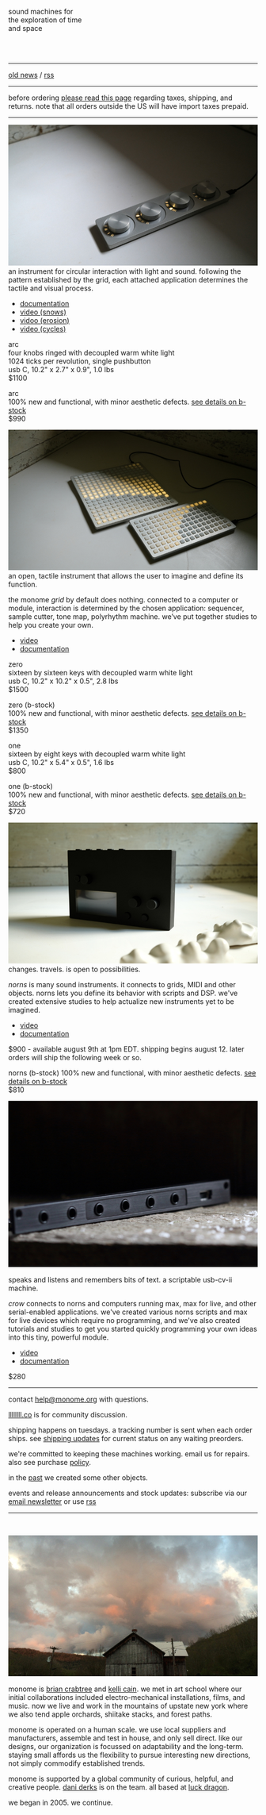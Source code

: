 sound machines for   
the exploration of time  
and space

<br/>
<br/>

---


<!--NEWS-->

[old news](/old.html) / [rss](rss.xml)

---

before ordering [please read this page](/policy.html) regarding taxes, shipping, and returns. note that all orders outside the US will have import taxes prepaid.

---

[![](/image/arc.jpg)](/image/high/arc.jpg)
an instrument for circular interaction with light and sound. following the pattern established by the grid, each attached application determines the tactile and visual process.

  - [documentation](https://monome.org/docs/arc)
  - [video (snows)](https://vimeo.com/1069216011)  
  - [vidoo (erosion)](https://vimeo.com/1072397621)
  - [video (cycles)](https://vimeo.com/1071043221)

<!-- ARCNEW -->

arc  
four knobs ringed with decoupled warm white light  
1024 ticks per revolution, single pushbutton  
usb C, 10.2" x 2.7" x 0.9", 1.0 lbs  
$1100

<!-- ARCB -->

arc  
100% new and functional, with minor aesthetic defects. [see details on b-stock](/bstock.html)  
$990


[![](/image/both.jpg)](/image/high/both.jpg)
an open, tactile instrument that allows the user to imagine and define its function.

the monome _grid_ by default does nothing. connected to a computer or module, interaction is determined by the chosen application: sequencer, sample cutter, tone map, polyrhythm machine. we’ve put together studies to help you create your own.

  - [video](https://vimeo.com/841239908)
  - [documentation](https://monome.org/docs/grid)

zero  
sixteen by sixteen keys with decoupled warm white light  
usb C, 10.2" x 10.2" x 0.5", 2.8 lbs  
$1500

<!--ZERONEW-->

zero (b-stock)  
100% new and functional, with minor aesthetic defects. [see details on b-stock](/bstock.html)  
$1350

<!--ZEROBSTOCK-->

one  
sixteen by eight keys with decoupled warm white light  
usb C, 10.2" x 5.4" x 0.5", 1.6 lbs  
$800

<!--ONENEW-->

one (b-stock)  
100% new and functional, with minor aesthetic defects. [see details on b-stock](/bstock.html)  
$720

<!--ONEBSTOCK-->




![](/image/norns-black.jpg)
changes. travels. is open to possibilities.

_norns_ is many sound instruments. it connects to grids, MIDI and other objects. norns lets you define its behavior with scripts and DSP. we've created extensive studies to help actualize new instruments yet to be imagined.

- [video](https://vimeo.com/267112253)
- [documentation](https://monome.org/docs/norns)

$900 - available august 9th at 1pm EDT. shipping begins august 12. later orders will ship the following week or so.

<!--BLACKNEW-->

norns (b-stock)
100% new and functional, with minor aesthetic defects. [see details on b-stock](/bstock.html)  
$810

<!--BLACKBSTOCK-->


<!--G REY-->


![](/image/crow.jpg)

speaks and listens and remembers bits of text. a scriptable usb-cv-ii machine.

_crow_ connects to norns and computers running max, max for live, and other serial-enabled applications. we've created various norns scripts and max for live devices which require no programming, and we've also created tutorials and studies to get you started quickly programming your own ideas into this tiny, powerful module.

- [video](https://vimeo.com/362620801)
- [documentation](https://monome.org/docs/crow)

$280

<!--CROW-->



---

contact help@monome.org with questions.

[llllllll.co](https://llllllll.co) is for community discussion.

shipping happens on tuesdays. a tracking number is sent when each order ships. see [shipping updates](/shipping.html) for current status on any waiting preorders.

we're committed to keeping these machines working. email us for repairs. also see purchase [policy](/policy.html).

in the [past](/past.html) we created some other objects.

events and release announcements and stock updates: subscribe via our [email newsletter](https://buttondown.email/monome) or use [rss](/rss.xml)

---

<br/>

![barn](/image/barn.jpg)

monome is [brian crabtree](https://nnnnnnnn.co) and [kelli cain](http://kellicain.com). we met in art school where our initial collaborations included electro-mechanical installations, films, and music. now we live and work in the mountains of upstate new york where we also tend apple orchards, shiitake stacks, and forest paths.</p>

monome is operated on a human scale. we use local suppliers and manufacturers, assemble and test in house, and only sell direct. like our designs, our organization is focussed on adaptability and the long-term. staying small affords us the flexibility to pursue interesting new directions, not simply commodify established trends.

monome is supported by a global community of curious, helpful, and creative people. [dani derks](https://dndrks.com) is on the team. all based at [luck dragon](https://luckdragon.space).

we began in 2005. we continue.
